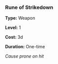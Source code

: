### Rune of Strikedown

**Type:** Weapon

**Level:** 1

**Cost:** 3d

**Duration:** One-time

_Cause prone on hit_

